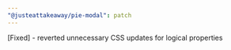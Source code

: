 ```yaml
---
"@justeattakeaway/pie-modal": patch
---
```


[Fixed] - reverted unnecessary CSS updates for logical properties
